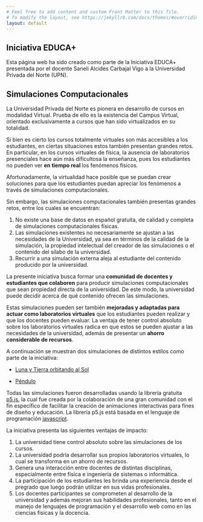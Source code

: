 ```yaml
---
# Feel free to add content and custom Front Matter to this file.
# To modify the layout, see https://jekyllrb.com/docs/themes/#overriding-theme-defaults
layout: default
---
```

<script src="p5.js"></script>
<script src="p5.sound.js"></script>

## Iniciativa EDUCA+

Esta página web ha sido creado como parte de la Iniciativa EDUCA+ presentada por el docente Saneli Alcides Carbajal Vigo a la Universidad Privada del Norte (UPN).

## Simulaciones Computacionales

La Universidad Privada del Norte es pionera en desarrollo de cursos en modalidad Virtual. Prueba de ello es la existencia del Campus Virtual, orientado exclusivamente a cursos que han sido virtualizados en su totalidad. 

Si bien es cierto los cursos totalmente virtuales son más accesibles a los estudiantes, en ciertas situaciones estos también presentan grandes retos. En particular, en los cursos virtuales de física, la ausencia de laboratorios presenciales hace aún más dificultosa la enseñanza, pues los estudiantes no pueden ver <b> en tiempo real </b> los fenómenos físicos.

Afortunadamente, la virtualidad hace posible que se puedan crear soluciones para que los estudiantes puedan apreciar los fenómenos a través de simulaciones computacionales. 

<div id="simple-sketch-holder" style="position: relative; ">
	<script type="text/javascript" src="/upn-iniciativa/tests/moon_01/sketch.js"></script>
</div>

Sin embargo, las simulaciones computacionales también presentas grandes retos, entre los cuales se encuentran:

1. No existe una base de datos en español gratuita, de calidad y completa de simulaciones computacionales físicas.
2. Las simulaciones existentes no necesariamente se ajustan a las necesidades de la Universidad, ya sea en términos de la calidad de la simulación, la propiedad intelectual del creador de las simulaciones o el contenido del sílabo de la universidad.
3. Recurrir a una simulación externa aleja al estudiante del contenido producido por la universidad.

La presente iniciativa busca formar una **comunidad de docentes y estudiantes que colaboren** para producir simulaciones computacionales que sean propiedad directa de la universidad. De este modo, la universidad puede decidir acerca de qué contenido ofrecen las simulaciones.

Estas simulaciones pueden ser también **mejoradas y adaptadas para actuar como laboratorios virtuales** que los estudiantes pueden realizar y que los docentes pueden evaluar. La ventaja de tener control absoluto sobre los laboratorios virtuales radica en que estos se pueden ajustar a las necesidades de la universidad, además de presentar un **ahorro considerable de recursos**.

A continuación se muestran dos simulaciones de distintos estilos como parte de la iniciativa:

* [Luna y Tierra orbitando al Sol](./tests/earthmoon_01/index.html)

* [Péndulo](./tests/pendulum/index.html)


Todas las simulaciones fueron desarrolladas usando la librería gratuita [p5.js](https://p5js.org/), la cual fue creada por la colaboración de una gran comunidad con el fin específico de facilitar la creación de animaciones interactivas para fines de diseño y educación. La librería p5.js está basada  en el lenguaje de programación [javascript](https://www.javascript.com/).

La iniciativa presenta las siguientes ventajas de impacto:
1. La universidad tiene control absoluto sobre las simulaciones de los cursos.
2. La universidad podría desarrollar sus propios laboratorios virtuales, lo cual se transforma en un ahorro de recursos.
3. Genera una interacción entre docentes de distintas disciplinas, especialmente entre física e ingeniería de sistemas o informática.
4. La participación de los estudiantes les brinda una experiencia desde el pregrado que luego podrán utilizar en sus vidas profesionales.
5. Los docentes participantes se comprometen al desarrollo de la universidad y además mejoran sus habilidades profesionales, tanto en el manejo de lenguajes de programación y el desarrollo web como en las ciencias fisicas y la docencia.


